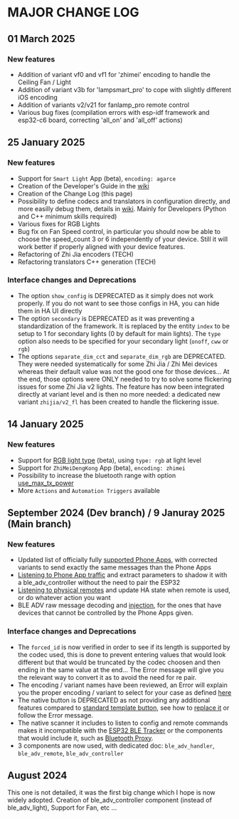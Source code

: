 # MAJOR CHANGE LOG

## 01 March 2025

### New features
* Addition of variant vf0 and vf1 for 'zhimei' encoding to handle the Ceiling Fan / Light
* Addition of variant v3b for 'lampsmart_pro' to cope with slightly different iOS encoding
* Addition of variants v2/v21 for fanlamp_pro remote control 
* Various bug fixes (compilation errors with esp-idf framework and esp32-c6 board, correcting 'all_on' and 'all_off' actions)

## 25 January 2025

### New features
* Support for `Smart Light` App (beta), `encoding: agarce`
* Creation of the Developer's Guide in the [wiki](../../wiki/Developer-Guide)
* Creation of the Change Log (this page)
* Possibility to define codecs and translators in configuration directly, and more easilly debug them, details in [wiki](../../wiki/Supporting-a-new-Physical-Remote-or-application#user-defined-codecs-and-translators). Mainly for Developers (Python and C++ minimum skills required)
* Various fixes for RGB Lights
* Bug fix on Fan Speed control, in particular you should now be able to choose the speed_count 3 or 6 independently of your device. Still it will work better if properly aligned with your device features.
* Refactoring of Zhi Jia encoders (TECH)
* Refactoring translators C++ generation (TECH)

### Interface changes and Deprecations
* The option `show_config` is DEPRECATED as it simply does not work properly. If you do not want to see those configs in HA, you can hide them in HA UI directly
* The option `secondary` is DEPRECATED as it was preventing a standardization of the framework. It is replaced by the entity `index` to be setup to 1 for secondary lights (0 by default for main lights). The `type` option also needs to be specified for your secondary light (`onoff`, `cww` or `rgb`)
* The options `separate_dim_cct` and `separate_dim_rgb` are DEPRECATED. They were needed systematically for some Zhi Jia / Zhi Mei devices whereas their default value was not the good one for those devices... At the end, those options were ONLY needed to try to solve some flickering issues for some Zhi Jia v2 lights. The feature has now been integrated directly at variant level and is then no more needed: a dedicated new variant `zhijia/v2_fl` has been created to handle the flickering issue.

## 14 January 2025

### New features
* Support for [RGB light type](components/ble_adv_controller/README.md#configuration-for-rgb-light) (beta), using `type: rgb` at light level
* Support for `ZhiMeiDengKong` App (beta), `encoding: zhimei`
* Possibility to increase the bluetooth range with option [use_max_tx_power](README.md#variables)
* More `Actions` and `Automation Triggers` available

## September 2024 (Dev branch) / 9 Januray 2025 (Main branch)

### New features
* Updated list of officially fully [supported Phone Apps](README.md#fans--lamps-controlled-by-ble-advertising), with corrected variants to send exactly the same messages than the Phone Apps
* [Listening to Phone App traffic](components/ble_adv_handler/README.md) and extract parameters to shadow it with a ble_adv_controller without the need to pair the ESP32
* [Listening to physical remotes](components/ble_adv_remote/README.md) and update HA state when remote is used, or do whatever action you want
* BLE ADV raw message decoding and [injection](components/ble_adv_controller#actions), for the ones that have devices that cannot be controlled by the Phone Apps given.

### Interface changes and Deprecations
* The `forced_id` is now verified in order to see if its length is supported by the codec used, this is done to prevent entering values that would look different but that would be truncated by the codec choosen and then ending in the same value at the end... The Error message will give you the relevant way to convert it as to avoid the need for re pair.
* The encoding / variant names have been reviewed, an Error will explain you the proper encoding / variant to select for your case as defined [here](components/ble_adv_controller/README.md)
* The native button is DEPRECATED as not providing any additional features compared to [standard template button](https://esphome.io/components/button/template.html), see how to [replace it](components/ble_adv_controller/README.md#configuration-for-button) or follow the Error message.
* The native scanner it includes to listen to config and remote commands makes it incompatible with the [ESP32 BLE Tracker](https://esphome.io/components/esp32_ble_tracker) or the components that would include it, such as [Bluetooth Proxy](https://esphome.io/components/bluetooth_proxy.html).
* 3 components are now used, with dedicated doc: `ble_adv_handler`, `ble_adv_remote`, `ble_adv_controller`

## August 2024

This one is not detailed, it was the first big change which I hope is now widely adopted.
Creation of ble_adv_controller component (instead of ble_adv_light), Support for Fan, etc ...
